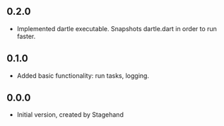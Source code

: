 ## 0.2.0

- Implemented dartle executable. Snapshots dartle.dart in order to run faster.

## 0.1.0

- Added basic functionality: run tasks, logging.

## 0.0.0

- Initial version, created by Stagehand
